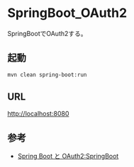 # SpringBoot_OAuth2
SpringBootでOAuth2する。

## 起動

``` bash
mvn clean spring-boot:run
```

## URL

[http://localhost:8080](http://localhost:8080)

## 参考

- [Spring Boot と OAuth2:SpringBoot](https://spring.pleiades.io/guides/tutorials/spring-boot-oauth2/)

